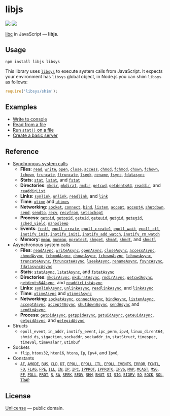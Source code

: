 # libjs

[![][npm-badge]][npm-url] [![][travis-badge]][travis-url]

[libc](https://en.wikipedia.org/wiki/C_standard_library) in JavaScript &mdash; **libjs**.


## Usage

```shell
npm install libjs libsys
```

This library uses [`libsys`](https://github.com/streamich/libsys) to execute system calls from JavaScript.
It expects your environment has `libsys` global object, in Node.js you can shim `libsys` as follows:

```js
require('libsys/shim');
```


## Examples

- [Write to console](./docs/examples/write-to-console.md)
- [Read from a file](./docs/examples/read-file.md)
- [Run `stat()` on  a file](./docs/examples/stat.md)
- [Create a basic server](./docs/examples/server.md)


## Reference

- [Synchronous system calls](./docs/synchronous-system-calls.md)
   - __Files__:
     [`read`](./docs/syscalls/read.md),
     [`write`](./docs/syscalls/write.md),
     [`open`](./docs/syscalls/open.md),
     [`close`](./docs/syscalls/close.md),
     [`access`](./docs/syscalls/ADD.md),
     [`chmod`](./docs/syscalls/ADD.md),
     [`fchmod`](./docs/syscalls/ADD.md),
     [`chown`](./docs/syscalls/ADD.md),
     [`fchown`](./docs/syscalls/ADD.md),
     [`lchown`](./docs/syscalls/ADD.md),
     [`truncate`](./docs/syscalls/ADD.md),
     [`ftruncate`](./docs/syscalls/ADD.md),
     [`lseek`](./docs/syscalls/ADD.md),
     [`rename`](./docs/syscalls/ADD.md),
     [`fsync`](./docs/syscalls/ADD.md),
     [`fdatasync`](./docs/syscalls/ADD.md)
   - __Stats__:
     [`stat`](./docs/syscalls/ADD.md),
     [`lstat`](./docs/syscalls/ADD.md),
     and [`fstat`](./docs/syscalls/ADD.md)
   - __Directories__:
     [`mkdir`](./docs/syscalls/ADD.md),
     [`mkdirat`](./docs/syscalls/ADD.md),
     [`rmdir`](./docs/syscalls/ADD.md),
     [`getcwd`](./docs/syscalls/ADD.md),
     [`getdents64`](./docs/syscalls/ADD.md),
     [`readdir`](./docs/syscalls/ADD.md),
     and [`readdirList`](./docs/syscalls/ADD.md)
   - __Links__:
     [`symlink`](./docs/syscalls/ADD.md),
     [`unlink`](./docs/syscalls/ADD.md),
     [`readlink`](./docs/syscalls/ADD.md),
     and [`link`](./docs/syscalls/ADD.md)
   - __Time__: [`utime`](./docs/syscalls/ADD.md) and [`utimes`](./docs/syscalls/ADD.md)
   - __Networking__:
     [`socket`](./docs/syscalls/ADD.md),
     [`connect`](./docs/syscalls/ADD.md),
     [`bind`](./docs/syscalls/ADD.md),
     [`listen`](./docs/syscalls/ADD.md),
     [`accept`](./docs/syscalls/ADD.md),
     [`accept4`](./docs/syscalls/ADD.md),
     [`shutdown`](./docs/syscalls/ADD.md),
     [`send`](./docs/syscalls/ADD.md),
     [`sendto`](./docs/syscalls/ADD.md),
     [`recv`](./docs/syscalls/ADD.md),
     [`recvfrom`](./docs/syscalls/ADD.md),
     [`setsockopt`](./docs/syscalls/ADD.md)
   - __Process__:
     [`getpid`](./docs/syscalls/ADD.md),
     [`getppid`](./docs/syscalls/ADD.md),
     [`getuid`](./docs/syscalls/ADD.md),
     [`geteuid`](./docs/syscalls/ADD.md),
     [`getgid`](./docs/syscalls/ADD.md),
     [`getegid`](./docs/syscalls/ADD.md),
     [`sched_yield`](./docs/syscalls/ADD.md),
     [`nanosleep`](./docs/syscalls/ADD.md)
   - __Events__:
     [`fcntl`](./docs/syscalls/ADD.md),
     [`epoll_create`](./docs/syscalls/ADD.md),
     [`epoll_create1`](./docs/syscalls/ADD.md),
     [`epoll_wait`](./docs/syscalls/ADD.md),
     [`epoll_ctl`](./docs/syscalls/ADD.md),
     [`inotify_init`](./docs/syscalls/ADD.md),
     [`inotify_init1`](./docs/syscalls/ADD.md),
     [`inotify_add_watch`](./docs/syscalls/ADD.md),
     [`inotify_rm_watch`](./docs/syscalls/ADD.md)
   - __Memory__:
     [`mmap`](./docs/syscalls/ADD.md),
     [`munmap`](./docs/syscalls/ADD.md),
     [`mprotect`](./docs/syscalls/ADD.md),
     [`shmget`](./docs/syscalls/ADD.md),
     [`shmat`](./docs/syscalls/ADD.md),
     [`shmdt`](./docs/syscalls/ADD.md),
     and [`shmctl`](./docs/syscalls/ADD.md)
- Asynchronous system calls
   - __Files__: [`readAsync`](./docs/syscalls/readAsync.md),
     [`writeAsync`](./docs/syscalls/writeAsync.md),
     [`openAsync`](./docs/syscalls/openAsync.md),
     [`closeAsync`](./docs/syscalls/closeAsync.md),
     [`accessAsync`](./docs/syscalls/ADD.md),
     [`chmodAsync`](./docs/syscalls/ADD.md),
     [`fchmodAsync`](./docs/syscalls/ADD.md),
     [`chownAsync`](./docs/syscalls/ADD.md),
     [`fchownAsync`](./docs/syscalls/ADD.md),
     [`lchownAsync`](./docs/syscalls/ADD.md),
     [`truncateAsync`](./docs/syscalls/ADD.md),
     [`ftruncateAsync`](./docs/syscalls/ADD.md),
     [`lseekAsync`](./docs/syscalls/ADD.md),
     [`renameAsync`](./docs/syscalls/ADD.md),
     [`fsyncAsync`](./docs/syscalls/ADD.md),
     [`fdatasyncAsync`](./docs/syscalls/ADD.md)
   - __Stats__: [`statAsync`](./docs/syscalls/ADD.md),
     [`lstatAsync`](./docs/syscalls/ADD.md),
     and [`fstatAsync`](./docs/syscalls/ADD.md)
   - __Directories__: [`mkdirAsync`](./docs/syscalls/ADD.md),
     [`mkdiratAsync`](./docs/syscalls/ADD.md),
     [`rmdirAsync`](./docs/syscalls/ADD.md),
     [`getcwdAsync`](./docs/syscalls/ADD.md),
     [`getdents64Async`](./docs/syscalls/ADD.md),
     and [`readdirListAsync`](./docs/syscalls/ADD.md)
   - __Links__: [`symlinkAsync`](./docs/syscalls/ADD.md),
     [`unlinkAsync`](./docs/syscalls/ADD.md),
     [`readlinkAsync`](./docs/syscalls/ADD.md),
     and [`linkAsync`](./docs/syscalls/ADD.md)
   - __Time__: [`utimeAsync`](./docs/syscalls/ADD.md) and [`utimesAsync`](./docs/syscalls/ADD.md)
   - __Networking__: [`socketAsync`](./docs/syscalls/ADD.md),
     [`connectAsync`](./docs/syscalls/ADD.md),
     [`bindAsync`](./docs/syscalls/ADD.md),
     [`listenAsync`](./docs/syscalls/ADD.md),
     [`acceptAsync`](./docs/syscalls/ADD.md),
     [`accept4Async`](./docs/syscalls/ADD.md),
     [`shutdownAsync`](./docs/syscalls/ADD.md),
     [`sendAsync`](./docs/syscalls/ADD.md)
     and [`sendtoAsync`](./docs/syscalls/ADD.md),
   - __Process__: [`getpidAsync`](./docs/syscalls/ADD.md),
     [`getppidAsync`](./docs/syscalls/ADD.md),
     [`getuidAsync`](./docs/syscalls/ADD.md),
     [`geteuidAsync`](./docs/syscalls/ADD.md),
     [`getgidAsync`](./docs/syscalls/ADD.md),
     and [`getegidAsync`](./docs/syscalls/ADD.md),
- Structs
   - `epoll_event`,
     `in_addr`,
     `inotify_event`,
     `ipc_perm`,
     `ipv4`,
     `linux_dirent64`,
     `shmid_ds`,
     `sigaction`,
     `sockaddr`,
     `sockaddr_in`,
     `statStruct`,
     `timespec`,
     `timeval`,
     `timevalarr`,
     `utimbuf`
- Sockets
   - `flip`,
     `htons32`,
     `hton16`,
     `htons`,
     `Ip`,
     `Ipv4`,
     and `Ipv6`,
- Constants
   - [`AF`](./src/consts/AF.ts),
     [`AMODE`](./src/consts/AMODE.ts),
     [`BUS`](./src/consts/BUS.ts),
     [`CLD`](./src/consts/CLD.ts),
     [`DT`](./src/consts/DT.ts),
     [`EPOLL`](./src/consts/EPOLL.ts),
     [`EPOLL_CTL`](./src/consts/EPOLL_CTL.ts),
     [`EPOLL_EVENTS`](./src/consts/EPOLL_EVENTS.ts),
     [`ERROR`](./src/consts/ERROR.ts),
     [`FCNTL`](./src/consts/FCNTL.ts),
     [`FD`](./src/consts/FD.ts),
     [`FLAG`](./src/consts/FLAG.ts),
     [`FPE`](./src/consts/FPE.ts),
     [`ILL`](./src/consts/ILL.ts),
     [`IN`](./src/consts/IN.ts),
     [`IP`](./src/consts/IP.ts),
     [`IPC`](./src/consts/IPC.ts),
     [`IPPROT`](./src/consts/IPPROT.ts),
     [`IPPROTO`](./src/consts/IPPROTO.ts),
     [`IPV6`](./src/consts/IPV6.ts),
     [`MAP`](./src/consts/MAP.ts),
     [`MCAST`](./src/consts/MCAST.ts),
     [`MSG`](./src/consts/MSG.ts),
     [`PF`](./src/consts/PF.ts),
     [`POLL`](./src/consts/POLL.ts),
     [`PROT`](./src/consts/PROT.ts),
     [`S`](./src/consts/S.ts),
     [`SA`](./src/consts/SA.ts),
     [`SEEK`](./src/consts/SEEK.ts),
     [`SEGV`](./src/consts/SEGV.ts),
     [`SHM`](./src/consts/SHM.ts),
     [`SHUT`](./src/consts/SHUT.ts),
     [`SI`](./src/consts/SI.ts),
     [`SIG`](./src/consts/SIG.ts),
     [`SIGEV`](./src/consts/SIGEV.ts),
     [`SO`](./src/consts/SO.ts),
     [`SOCK`](./src/consts/SOCK.ts),
     [`SOL`](./src/consts/SOL.ts),
     [`TRAP`](./src/consts/TRAP.ts)


## License

[Unlicense](./LICENSE) &mdash; public domain.



[npm-url]: https://www.npmjs.com/package/libjs
[npm-badge]: https://img.shields.io/npm/v/libjs.svg
[travis-url]: https://travis-ci.org/streamich/libjs
[travis-badge]: https://travis-ci.org/streamich/libjs.svg?branch=master

